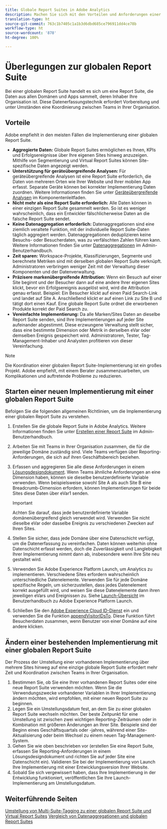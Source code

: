 ```yaml
---
title: Globale Report Suites in Adobe Analytics
description: Machen Sie sich mit den Vorteilen und Anforderungen einer globalen Report Suite vertraut.
translation-type: ht
source-git-commit: 763c1b7405c1a1b3d6dbd685ce796911dd4ce78b
workflow-type: ht
source-wordcount: '878'
ht-degree: 100%

---
```



# Überlegungen zur globalen Report Suite

Bei einer globalen Report Suite handelt es sich um eine Report Suite, die Daten aus allen Domänen und Apps sammelt, deren Inhaber Ihre Organisation ist. Diese Datenerfassungstechnik erfordert Vorbereitung und unter Umständen eine Koordinierung zwischen Teams in Ihrer Organisation.

## Vorteile

Adobe empfiehlt in den meisten Fällen die Implementierung einer globalen Report Suite.

* **Aggregierte Daten:** Globale Report Suites ermöglichen es Ihnen, KPIs und Erfolgsereignisse über Ihre eigenen Sites hinweg anzuzeigen. Mithilfe von Segmentierung und Virtual Report Suites können Site-spezifische Daten angezeigt werden.
* **Unterstützung für geräteübergreifende Analysen:** Für geräteübergreifende Analysen ist eine Report Suite erforderlich, die Daten von mehreren Orten wie Ihrer Website und Ihrer mobilen App erfasst. Separate Geräte können bei korrekter Implementierung Daten zuordnen. Weitere Informationen finden Sie unter [Geräteübergreifende Analysen](../../components/cda/overview.md) im Komponentenleitfaden.
* **Nicht mehr als eine Report Suite erforderlich:** Alle Daten können in einer einzigen Report Suite gesammelt werden. So ist es weniger wahrscheinlich, dass ein Entwickler fälschlicherweise Daten an die falsche Report Suite sendet.
* **Keine Datenaggregation erforderlich:** Datenaggregationen sind eine ziemlich veraltete Funktion, mit der individuelle Report Suite-Daten täglich aggregiert werden. Datenaggregationen deduplizieren keine Besuchs- oder Besucherdaten, was zu verfälschten Zahlen führen kann. Weitere Informationen finden Sie unter [Datenaggregationen](../../admin/c-manage-report-suites/rollup-report-suite.md) im Admin-Benutzerhandbuch.
* **Zeit sparen:** Workspace-Projekte, Klassifizierungen, Segmente und berechnete Metriken sind mit derselben globalen Report Suite verknüpft. Administratoren verbringen weniger Zeit mit der Verwaltung dieser Komponenten und der Datenverwaltung.
* **Präzisere markenübergreifende Attribution:** Wenn ein Besuch auf einer Site beginnt und der Besucher dann auf eine andere Ihrer eigenen Sites klickt, bevor ein Erfolgsereignis ausgelöst wird, wird die Attribution genau erfasst. Beispiel: Ein Besucher klickt auf einen Paid Search-Link und landet auf Site A. Anschließend klickt er auf einen Link zu Site B und tätigt dort einen Kauf. Eine globale Report Suite ordnet die erworbenen Produkte korrekt der Paid Search zu.
* **Vereinfachte Implementierung:** Da alle Marken/Sites Daten an dieselbe Report Suite senden, sind Ihre Implementierungen auf jeder Site aufeinander abgestimmt. Diese erzwungene Verwaltung stellt sicher, dass eine bestimmte Dimension oder Metrik in derselben eVar oder demselben Ereignis gespeichert wird. Administratoren, Tester, Tag-Management-Inhaber und Analysten profitieren von dieser Vereinfachung.

>[!NOTE]
>
>Die Koordination einer globalen Report Suite-Implementierung ist ein großes Projekt. Adobe empfiehlt, mit einem Berater zusammenzuarbeiten, um Komplikationen und auftretende Probleme zu reduzieren.

## Starten einer neuen Implementierung mit einer globalen Report Suite

Befolgen Sie die folgenden allgemeinen Richtlinien, um die Implementierung einer globalen Report Suite zu verstehen.

1. Erstellen Sie die globale Report Suite in Adobe Analytics. Weitere Informationen finden Sie unter [Erstellen einer Report Suite](../../admin/admin-console/create-report-suite.md) im Admin-Benutzerhandbuch.
1. Arbeiten Sie mit Teams in Ihrer Organisation zusammen, die für die jeweilige Domäne zuständig sind. Viele Teams verfügen über Reporting-Anforderungen, die sich auf ihren Geschäftsbereich beziehen.
1. Erfassen und aggregieren Sie alle diese Anforderungen in einem [Lösungsdesigndokument](solution-design.md). Wenn Teams ähnliche Anforderungen an eine Dimension haben, können sie dieselbe benutzerdefinierte Variable verwenden. Wenn beispielsweise sowohl Site A als auch Site B eine Breadcrumb-Dimension erfordern, können Implementierungen für beide Sites diese Daten über eVar1 senden.

   >[!IMPORTANT]
   >
   >Achten Sie darauf, dass jede benutzerdefinierte Variable domänenübergreifend gleich verwendet wird. Verwenden Sie nicht dieselbe eVar oder dasselbe Ereignis zu verschiedenen Zwecken auf Ihren Sites.
1. Stellen Sie sicher, dass jede Domäne über eine Datenschicht verfügt, um die Datenerfassung zu vereinfachen. Daten können weiterhin ohne Datenschicht erfasst werden, doch die Zuverlässigkeit und Langlebigkeit Ihrer Implementierung nimmt dann ab, insbesondere wenn Ihre Site neu gestaltet wird.
1. Verwenden Sie Adobe Experience Platform Launch, um Analytics zu implementieren. Verschiedene Sites erfordern wahrscheinlich unterschiedliche Datenelemente. Verwenden Sie für jede Domäne spezifische Regeln, um sicherzustellen, dass jedes Datenelement korrekt ausgefüllt wird, und weisen Sie diese Datenelemente dann ihren jeweiligen eVars und Ereignissen zu. Siehe [Launch-Übersicht](https://docs.adobe.com/content/help/de-DE/launch/using/overview.html) im Benutzerhandbuch zu Adobe Experience Platform Launch.
1. Schließen Sie den [Adobe Experience Cloud ID-Dienst](https://docs.adobe.com/content/help/de-DE/id-service/using/home.html) ein und verwenden Sie die Funktion [appendVisitorIDsTo](https://docs.adobe.com/content/help/de-DE/id-service/using/id-service-api/methods/appendvisitorid.html). Diese Funktion führt Besucherdaten zusammen, wenn Benutzer von einer Domäne auf eine andere klicken.

## Ändern einer bestehenden Implementierung mit einer globalen Report Suite

Der Prozess der Umstellung einer vorhandenen Implementierung über mehrere Sites hinweg auf eine einzige globale Report Suite erfordert mehr Zeit und Koordination zwischen Teams in Ihrer Organisation.

1. Bestimmen Sie, ob Sie eine Ihrer vorhandenen Report Suites oder eine neue Report Suite verwenden möchten. Wenn Sie die Verwendungszwecke vorhandener Variablen in Ihrer Implementierung ändern möchten, wird empfohlen, mit einer neuen Report Suite zu beginnen.
2. Legen Sie ein Umstellungsdatum fest, an dem Sie zu einer globalen Report Suite wechseln möchten. Der beste Zeitpunkt für eine Umstellung ist zwischen zwei wichtigen Reporting-Zeiträumen oder in Kombination mit größeren Änderungen an Ihrer Site. Beispiele sind der Beginn eines Geschäftsquartals oder -jahres, während einer Site-Aktualisierung oder beim Wechsel zu einem neuen Tag-Management-System.
3. Gehen Sie wie oben beschrieben vor (erstellen Sie eine Report Suite, erfassen Sie Reporting-Anforderungen in einem Lösungsdesigndokument und richten Sie auf jeder Site eine Datenschicht ein). Validieren Sie bei der Implementierung von Launch Ihre Implementierung mit einer Entwicklungsversion Ihrer Website.
4. Sobald Sie sich vergewissert haben, dass Ihre Implementierung in der Entwicklung funktioniert, veröffentlichen Sie Ihre Launch-Implementierung am Umstellungsdatum.

## Weiterführende Seiten

[Umstellung von Multi-Suite-Tagging zu einer globalen Report Suite und Virtual Report Suites](../../components/vrs/vrs-considerations.md)
[Vergleich von Datenaggregationen und globalen Report Suites](../../admin/c-manage-report-suites/rollup-report-suite.md)
